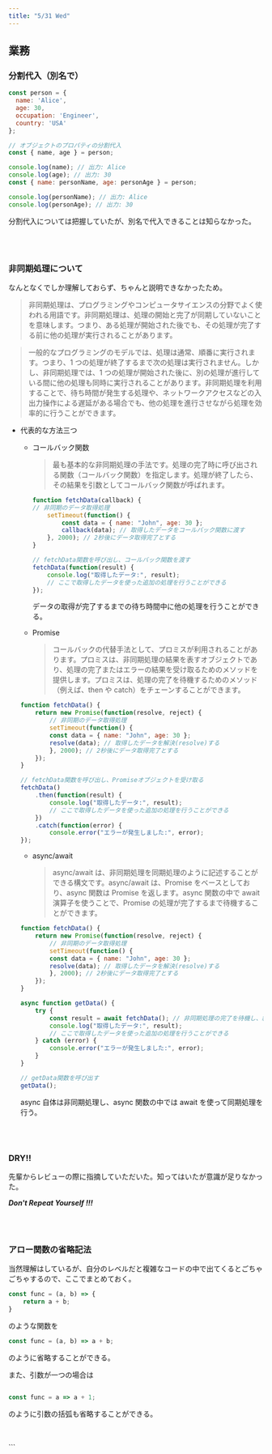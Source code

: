 ```yaml
---
title: "5/31 Wed"
---
```


## 業務

### 分割代入（別名で）

```JavaScript
const person = {
  name: 'Alice',
  age: 30,
  occupation: 'Engineer',
  country: 'USA'
};

// オブジェクトのプロパティの分割代入
const { name, age } = person;

console.log(name); // 出力: Alice
console.log(age); // 出力: 30
const { name: personName, age: personAge } = person;

console.log(personName); // 出力: Alice
console.log(personAge); // 出力: 30
```

分割代入については把握していたが、別名で代入できることは知らなかった。

<br/>
<br/>

### 非同期処理について

なんとなくでしか理解しておらず、ちゃんと説明できなかったため。

> 非同期処理は、プログラミングやコンピュータサイエンスの分野でよく使われる用語です。非同期処理は、処理の開始と完了が同期していないことを意味します。つまり、ある処理が開始された後でも、その処理が完了する前に他の処理が実行されることがあります。

> 一般的なプログラミングのモデルでは、処理は通常、順番に実行されます。つまり、1 つの処理が終了するまで次の処理は実行されません。しかし、非同期処理では、1 つの処理が開始された後に、別の処理が進行している間に他の処理も同時に実行されることがあります。非同期処理を利用することで、待ち時間が発生する処理や、ネットワークアクセスなどの入出力操作による遅延がある場合でも、他の処理を進行させながら処理を効率的に行うことができます。

-   代表的な方法三つ

    -   コールバック関数

        > 最も基本的な非同期処理の手法です。処理の完了時に呼び出される関数（コールバック関数）を指定します。処理が終了したら、その結果を引数としてコールバック関数が呼ばれます。

        ```JavaScript
        function fetchData(callback) {
        // 非同期のデータ取得処理
            setTimeout(function() {
                const data = { name: "John", age: 30 };
                callback(data); // 取得したデータをコールバック関数に渡す
            }, 2000); // 2秒後にデータ取得完了とする
        }

        // fetchData関数を呼び出し、コールバック関数を渡す
        fetchData(function(result) {
            console.log("取得したデータ:", result);
            // ここで取得したデータを使った追加の処理を行うことができる
        });
        ```

        データの取得が完了するまでの待ち時間中に他の処理を行うことができる。

    -   Promise
        > コールバックの代替手法として、プロミスが利用されることがあります。プロミスは、非同期処理の結果を表すオブジェクトであり、処理の完了またはエラーの結果を受け取るためのメソッドを提供します。プロミスは、処理の完了を待機するためのメソッド（例えば、then や catch）をチェーンすることができます。

    ```JavaScript
    function fetchData() {
        return new Promise(function(resolve, reject) {
            // 非同期のデータ取得処理
            setTimeout(function() {
            const data = { name: "John", age: 30 };
            resolve(data); // 取得したデータを解決(resolve)する
            }, 2000); // 2秒後にデータ取得完了とする
        });
    }

    // fetchData関数を呼び出し、Promiseオブジェクトを受け取る
    fetchData()
        .then(function(result) {
            console.log("取得したデータ:", result);
            // ここで取得したデータを使った追加の処理を行うことができる
        })
        .catch(function(error) {
            console.error("エラーが発生しました:", error);
    });
    ```

    -   async/await
        > async/await は、非同期処理を同期処理のように記述することができる構文です。async/await は、Promise をベースとしており、async 関数は Promise を返します。async 関数の中で await 演算子を使うことで、Promise の処理が完了するまで待機することができます。

    ```JavaScript
    function fetchData() {
        return new Promise(function(resolve, reject) {
            // 非同期のデータ取得処理
            setTimeout(function() {
            const data = { name: "John", age: 30 };
            resolve(data); // 取得したデータを解決(resolve)する
            }, 2000); // 2秒後にデータ取得完了とする
        });
    }

    async function getData() {
        try {
            const result = await fetchData(); // 非同期処理の完了を待機し、結果を受け取る
            console.log("取得したデータ:", result);
            // ここで取得したデータを使った追加の処理を行うことができる
        } catch (error) {
            console.error("エラーが発生しました:", error);
        }
    }

    // getData関数を呼び出す
    getData();
    ```

    async 自体は非同期処理し、async 関数の中では await を使って同期処理を行う。

    <br>
    <br>

### DRY!!

先輩からレビューの際に指摘していただいた。知ってはいたが意識が足りなかった。

**_Don't Repeat Yourself !!!_**

<br>
<br>

### アロー関数の省略記法

当然理解はしているが、自分のレベルだと複雑なコードの中で出てくるとごちゃごちゃするので、ここでまとめておく。

```JavaScript
const func = (a, b) => {
    return a + b;
}
```

のような関数を

```JavaScript
const func = (a, b) => a + b;
```

のように省略することができる。

また、引数が一つの場合は

```JavaScript

const func = a => a + 1;

```

のように引数の括弧も省略することができる。

<br>
<br>
```
